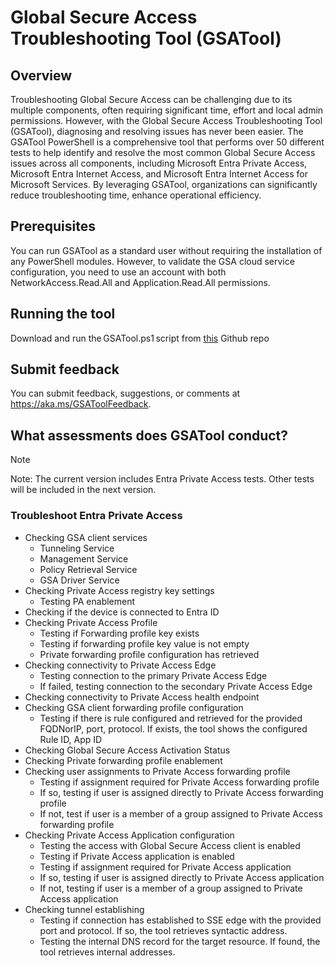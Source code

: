 # Global Secure Access Troubleshooting Tool (GSATool)

## Overview 
Troubleshooting Global Secure Access can be challenging due to its multiple components, often requiring significant time, effort and local admin permissions. However, with the Global Secure Access Troubleshooting Tool (GSATool), diagnosing and resolving issues has never been easier. The GSATool PowerShell is a comprehensive tool that performs over 50 different tests to help identify and resolve the most common Global Secure Access issues across all components, including Microsoft Entra Private Access, Microsoft Entra Internet Access, and Microsoft Entra Internet Access for Microsoft Services. By leveraging GSATool, organizations can significantly reduce troubleshooting time, enhance operational efficiency. 

## Prerequisites 
You can run GSATool as a standard user without requiring the installation of any PowerShell modules. However, to validate the GSA cloud service configuration, you need to use an account with both NetworkAccess.Read.All and Application.Read.All permissions.

## Running the tool 
Download and run the GSATool.ps1 script from [this](https://github.com/mzmaili/GSATool/archive/refs/heads/main.zip) Github repo

## Submit feedback 
You can submit feedback, suggestions, or comments at https://aka.ms/GSAToolFeedback.  

## What assessments does GSATool conduct? 

> [!NOTE] 
> Note: The current version includes Entra Private Access tests. Other tests will be included in the next version. 

### Troubleshoot Entra Private Access
- Checking GSA client services 
  - Tunneling Service 
  - Management Service 
  - Policy Retrieval Service 
  - GSA Driver Service
- Checking Private Access registry key settings 
  - Testing PA enablement 
- Checking if the device is connected to Entra ID 
- Checking Private Access Profile 
  - Testing if Forwarding profile key exists 
  - Testing if forwarding profile key value is not empty 
  - Private forwarding profile configuration has retrieved 
- Checking connectivity to Private Access Edge 
  - Testing connection to the primary Private Access Edge 
  - If failed, testing connection to the secondary Private Access Edge 
- Checking connectivity to Private Access health endpoint 
- Checking GSA client forwarding profile configuration 
  - Testing if there is rule configured and retrieved for the provided FQDNorIP, port, protocol. If exists, the tool shows the configured Rule ID, App ID 
- Checking Global Secure Access Activation Status 
- Checking Private forwarding profile enablement 
- Checking user assignments to Private Access forwarding profile 
  - Testing if assignment required for Private Access forwarding profile 
  - If so, testing if user is assigned directly to Private Access forwarding profile 
  - If not, test if user is a member of a group assigned to Private Access forwarding profile 
- Checking Private Access Application configuration 
  - Testing the access with Global Secure Access client is enabled 
  - Testing if Private Access application is enabled 
  - Testing if assignment required for Private Access application 
  - If so, testing if user is assigned directly to Private Access application 
  - If not, testing if user is a member of a group assigned to Private Access application 
- Checking tunnel establishing 
  - Testing if connection has established to SSE edge with the provided port and protocol. If so, the tool retrieves syntactic address. 
  - Testing the internal DNS record for the target resource. If found, the tool retrieves internal addresses. 
